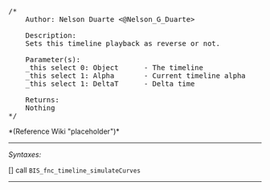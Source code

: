 <pre>/*
	Author: Nelson Duarte <@Nelson_G_Duarte>

	Description:
	Sets this timeline playback as reverse or not.

	Parameter(s):
	_this select 0: Object		- The timeline
	_this select 1: Alpha		- Current timeline alpha
	_this select 1: DeltaT		- Delta time

	Returns:
	Nothing
*/</pre>*(Reference Wiki "placeholder")*<!-- Remove this after fill-in -->


---
*Syntaxes:*

[] call `BIS_fnc_timeline_simulateCurves`

---
